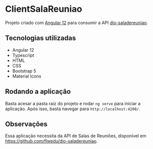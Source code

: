 # ClientSalaReuniao

Projeto criado com [Angular 12](https://github.com/angular/) para consumir a API [dio-saladereuniao](https://github.com/flwedu/dio-saladereuniao).

## Tecnologias utilizadas
- Angular 12
- Typescript
- HTML
- CSS
- Bootstrap 5
- Material Icons

## Rodando a aplicação

Basta acesar a pasta raiz do projeto e rodar `ng serve` para iniciar a aplicação. Após isso, basta navegar para `http://localhost:4200/`. 

## Observações

Essa aplicação necessita da API de Salas de Reuniões, disponível em https://github.com/flwedu/dio-saladereuniao.
